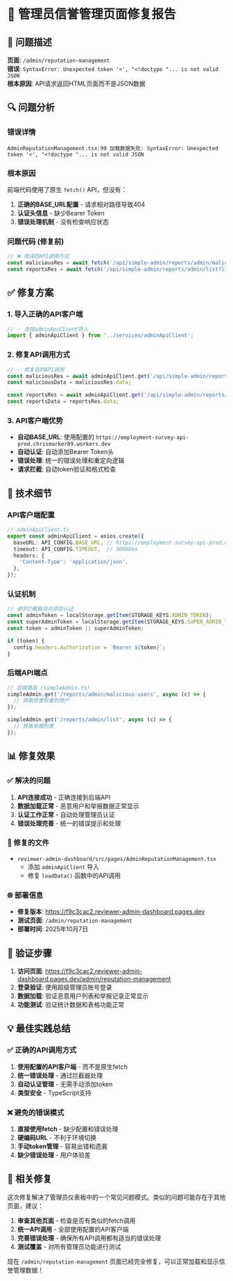 # 🔧 管理员信誉管理页面修复报告

## 🚨 问题描述

**页面**: `/admin/reputation-management`  
**错误**: `SyntaxError: Unexpected token '<', "<!doctype "... is not valid JSON`  
**根本原因**: API请求返回HTML页面而不是JSON数据

## 🔍 问题分析

### 错误详情
```
AdminReputationManagement.tsx:99 加载数据失败: SyntaxError: Unexpected token '<', "<!doctype "... is not valid JSON
```

### 根本原因
前端代码使用了原生 `fetch()` API，但没有：
1. **正确的BASE_URL配置** - 请求相对路径导致404
2. **认证头信息** - 缺少Bearer Token
3. **错误处理机制** - 没有检查响应状态

### 问题代码 (修复前)
```typescript
// ❌ 错误的API调用方式
const maliciousRes = await fetch('/api/simple-admin/reports/admin/malicious-users');
const reportsRes = await fetch('/api/simple-admin/reports/admin/list?limit=100');
```

## ✅ 修复方案

### 1. 导入正确的API客户端
```typescript
// ✅ 添加adminApiClient导入
import { adminApiClient } from '../services/adminApiClient';
```

### 2. 修复API调用方式
```typescript
// ✅ 修复后的API调用
const maliciousRes = await adminApiClient.get('/api/simple-admin/reports/admin/malicious-users');
const maliciousData = maliciousRes.data;

const reportsRes = await adminApiClient.get('/api/simple-admin/reports/admin/list?limit=100');
const reportsData = reportsRes.data;
```

### 3. API客户端优势
- **自动BASE_URL**: 使用配置的 `https://employment-survey-api-prod.chrismarker89.workers.dev`
- **自动认证**: 自动添加Bearer Token头
- **错误处理**: 统一的错误处理和重定向逻辑
- **请求拦截**: 自动token验证和格式检查

## 🔧 技术细节

### API客户端配置
```typescript
// adminApiClient.ts
export const adminApiClient = axios.create({
  baseURL: API_CONFIG.BASE_URL, // https://employment-survey-api-prod.chrismarker89.workers.dev
  timeout: API_CONFIG.TIMEOUT,  // 30000ms
  headers: {
    'Content-Type': 'application/json',
  },
});
```

### 认证机制
```typescript
// 请求拦截器自动添加认证
const adminToken = localStorage.getItem(STORAGE_KEYS.ADMIN_TOKEN);
const superAdminToken = localStorage.getItem(STORAGE_KEYS.SUPER_ADMIN_TOKEN);
const token = adminToken || superAdminToken;

if (token) {
  config.headers.Authorization = `Bearer ${token}`;
}
```

### 后端API端点
```typescript
// 后端路由 (simpleAdmin.ts)
simpleAdmin.get('/reports/admin/malicious-users', async (c) => {
  // 获取信誉较差的用户
});

simpleAdmin.get('/reports/admin/list', async (c) => {
  // 获取举报列表
});
```

## 📊 修复效果

### ✅ 解决的问题
1. **API连接成功** - 正确连接到后端API
2. **数据加载正常** - 恶意用户和举报数据正常显示
3. **认证工作正常** - 自动处理管理员认证
4. **错误处理完善** - 统一的错误提示和处理

### 🔧 修复的文件
- `reviewer-admin-dashboard/src/pages/AdminReputationManagement.tsx`
  - 添加 `adminApiClient` 导入
  - 修复 `loadData()` 函数中的API调用

### 🌐 部署信息
- **修复版本**: https://f9c3cac2.reviewer-admin-dashboard.pages.dev
- **测试页面**: `/admin/reputation-management`
- **部署时间**: 2025年10月7日

## 🎯 验证步骤

1. **访问页面**: https://f9c3cac2.reviewer-admin-dashboard.pages.dev/admin/reputation-management
2. **登录验证**: 使用超级管理员账号登录
3. **数据加载**: 验证恶意用户列表和举报记录正常显示
4. **功能测试**: 验证统计数据和表格功能正常

## 💡 最佳实践总结

### ✅ 正确的API调用方式
1. **使用配置的API客户端** - 而不是原生fetch
2. **统一错误处理** - 通过拦截器处理
3. **自动认证管理** - 无需手动添加token
4. **类型安全** - TypeScript支持

### ❌ 避免的错误模式
1. **直接使用fetch** - 缺少配置和错误处理
2. **硬编码URL** - 不利于环境切换
3. **手动token管理** - 容易出错和遗漏
4. **缺少错误处理** - 用户体验差

## 🔄 相关修复

这次修复解决了管理员仪表板中的一个常见问题模式。类似的问题可能存在于其他页面，建议：

1. **审查其他页面** - 检查是否有类似的fetch调用
2. **统一API调用** - 全部使用配置的API客户端
3. **完善错误处理** - 确保所有API调用都有适当的错误处理
4. **测试覆盖** - 对所有管理员功能进行测试

现在 `/admin/reputation-management` 页面已经完全修复，可以正常加载和显示信誉管理数据！

